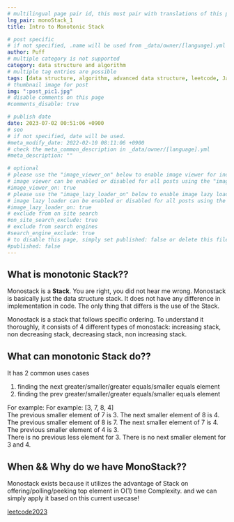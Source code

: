 ```yaml
---
# multilingual page pair id, this must pair with translations of this page. (This name must be unique)
lng_pair: monoStack_1
title: Intro to Monotonic Stack

# post specific
# if not specified, .name will be used from _data/owner/[language].yml
author: Puff
# multiple category is not supported
category: data structure and algorithm
# multiple tag entries are possible
tags: [data structure, algorithm, advanced data structure, leetcode, Java]
# thumbnail image for post
img: ":post_pic1.jpg"
# disable comments on this page
#comments_disable: true

# publish date
date: 2023-07-02 00:51:06 +0900
# seo
# if not specified, date will be used.
#meta_modify_date: 2022-02-10 08:11:06 +0900
# check the meta_common_description in _data/owner/[language].yml
#meta_description: ""

# optional
# please use the "image_viewer_on" below to enable image viewer for individual pages or posts (_posts/ or [language]/_posts folders).
# image viewer can be enabled or disabled for all posts using the "image_viewer_posts: true" setting in _data/conf/main.yml.
#image_viewer_on: true
# please use the "image_lazy_loader_on" below to enable image lazy loader for individual pages or posts (_posts/ or [language]/_posts folders).
# image lazy loader can be enabled or disabled for all posts using the "image_lazy_loader_posts: true" setting in _data/conf/main.yml.
#image_lazy_loader_on: true
# exclude from on site search
#on_site_search_exclude: true
# exclude from search engines
#search_engine_exclude: true
# to disable this page, simply set published: false or delete this file
#published: false
---
```


<!-- outline-start -->

<!-- outline-end -->

## What is monotonic Stack??

Monostack is a **Stack**. You are right, you did not hear me wrong. Monostack is basically just the data structure stack. It does not have any difference in implementation in code. The only thing that differs is the use of the Stack.

Monostack is a stack that follows specific ordering. To understand it thoroughly, it consists of 4 different types of monostack: increasing stack, non decreasing stack, decreasing stack, non increasing stack.

## What can monotonic Stack do??

It has 2 common uses cases

1. finding the next greater/smaller/greater equals/smaller equals element
2. finding the prev greater/smaller/greater equals/smaller equals element

For example: For example:
[3, 7, 8, 4]  
The previous smaller element of 7 is 3. The next smaller element of 8 is 4. <br>
The previous smaller element of 8 is 7. The next smaller element of 7 is 4. <br>
The previous smaller element of 4 is 3. <br>
There is no previous less element for 3. There is no next smaller element for 3 and 4. <br>

## When && Why do we have MonoStack??

Monostack exists because it utilizes the advantage of Stack on offering/polling/peeking top element in O(1) time Complexity.
and we can simply apply it based on this current usecase!

[leetcode2023](../leetcode_questions/2021-08-10-Test-page1.markdown)
